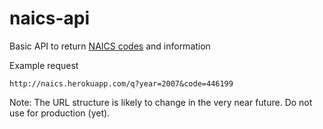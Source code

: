 naics-api
=========

Basic API to return [NAICS codes](http://www.census.gov/eos/www/naics/) and information

Example request

    http://naics.herokuapp.com/q?year=2007&code=446199

Note: The URL structure is likely to change in the very near future. Do not use for production (yet).